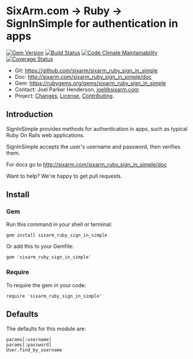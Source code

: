 # SixArm.com → Ruby → <br> SignInSimple for authentication in apps

<!--header-open-->

[![Gem Version](https://badge.fury.io/rb/sixarm_ruby_sign_in_simple.svg)](http://badge.fury.io/rb/sixarm_ruby_sign_in_simple)
[![Build Status](https://travis-ci.org/SixArm/sixarm_ruby_sign_in_simple.png)](https://travis-ci.org/SixArm/sixarm_ruby_sign_in_simple)
[![Code Climate Maintainability](https://api.codeclimate.com/v1/badges/953c4591bc72a6e59d8f/maintainability)](https://codeclimate.com/github/SixArm/sixarm_ruby_sign_in_simple/maintainability)
[![Coverage Status](https://coveralls.io/repos/SixArm/sixarm_ruby_sign_in_simple/badge.svg?branch=master&service=github)](https://coveralls.io/github/SixArm/sixarm_ruby_sign_in_simple?branch=master)

* Git: <https://github.com/sixarm/sixarm_ruby_sign_in_simple>
* Doc: <http://sixarm.com/sixarm_ruby_sign_in_simple/doc>
* Gem: <https://rubygems.org/gems/sixarm_ruby_sign_in_simple>
* Contact: Joel Parker Henderson, <joel@sixarm.com>
* Project: [Changes](CHANGES.md), [License](LICENSE.md), [Contributing](CONTRIBUTING.md).

<!--header-shut-->


## Introduction

SignInSimple provides methods for authentication in apps, such as typical Ruby On Rails web applications.

SignInSimple accepts the user's username and password, then verifies them.

For docs go to <http://sixarm.com/sixarm_ruby_sign_in_simple/doc>

Want to help? We're happy to get pull requests.


<!--install-opent-->

## Install

### Gem

Run this command in your shell or terminal:

    gem install sixarm_ruby_sign_in_simple

Or add this to your Gemfile:

    gem 'sixarm_ruby_sign_in_simple'

### Require

To require the gem in your code:

    require 'sixarm_ruby_sign_in_simple'

<!--install-shut-->


## Defaults

The defaults for this module are:

    params[:username]
    params[:password]
    User.find_by_username
